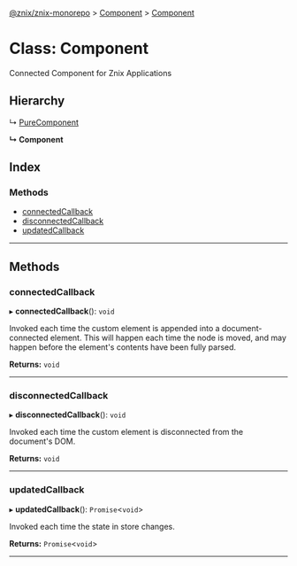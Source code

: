 [@znix/znix-monorepo](../README.md) > [Component](../modules/component.md) > [Component](../classes/component.component-1.md)

# Class: Component

Connected Component for Znix Applications

## Hierarchy

↳  [PureComponent](purecomponent.purecomponent-1.md)

**↳ Component**

## Index

### Methods

* [connectedCallback](component.component-1.md#connectedcallback)
* [disconnectedCallback](component.component-1.md#disconnectedcallback)
* [updatedCallback](component.component-1.md#updatedcallback)

---

## Methods

<a id="connectedcallback"></a>

###  connectedCallback

▸ **connectedCallback**(): `void`

Invoked each time the custom element is appended into a document-connected element. This will happen each time the node is moved, and may happen before the element's contents have been fully parsed.

**Returns:** `void`

___
<a id="disconnectedcallback"></a>

###  disconnectedCallback

▸ **disconnectedCallback**(): `void`

Invoked each time the custom element is disconnected from the document's DOM.

**Returns:** `void`

___
<a id="updatedcallback"></a>

###  updatedCallback

▸ **updatedCallback**(): `Promise`<`void`>

Invoked each time the state in store changes.

**Returns:** `Promise`<`void`>

___

